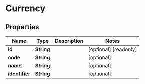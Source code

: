 

# Currency


## Properties

| Name | Type | Description | Notes |
|------------ | ------------- | ------------- | -------------|
|**id** | **String** |  |  [optional] [readonly] |
|**code** | **String** |  |  [optional] |
|**name** | **String** |  |  [optional] |
|**identifier** | **String** |  |  [optional] |



